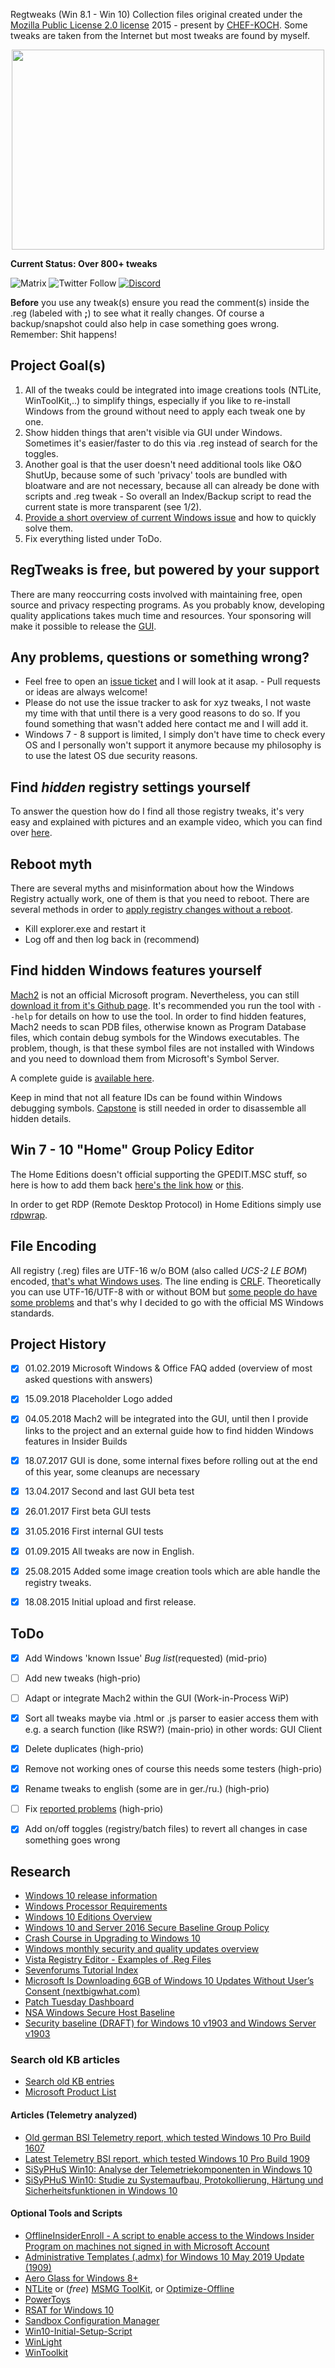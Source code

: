 Regtweaks (Win 8.1 - Win 10) Collection files original created under the [Mozilla Public License 2.0 license](https://github.com/CHEF-KOCH/regtweaks/blob/master/LICENSE) 2015 - present by [CHEF-KOCH](https://github.com/CHEF-KOCH). Some tweaks are taken from the Internet but most tweaks are found by myself.


<p align="center">
  <img width="500" height="320" src="https://raw.githubusercontent.com/CHEF-KOCH/regtweaks/master/.github/Pictures/20H1.jpg")">
</p>

**Current Status: Over 800+ tweaks**


![Matrix](https://img.shields.io/matrix/cknews:matrix.org.svg?label=CK%27s%20Technology%20News%20-%20Matrix%20Chat&server_fqdn=matrix.org&style=popout)
![Twitter Follow](https://img.shields.io/twitter/follow/@CKsTechNews.svg?label=Follow%20%40CKsTechNews&style=social)
[![Discord](https://discordapp.com/api/guilds/418256415874875402/widget.png)](https://discord.me/CHEF-KOCH)


**Before** you use any tweak(s) ensure you read the comment(s) inside the .reg (labeled with **;**) to see what it really changes. Of course a backup/snapshot could also help in case something goes wrong. Remember: Shit happens!



Project Goal(s)
------------

1. All of the tweaks could be integrated into image creations tools (NTLite, WinToolKit,..) to simplify things, especially if you like to re-install Windows from the ground without need to apply each tweak one by one.
2. Show hidden things that aren't visible via GUI under Windows. Sometimes it's easier/faster to do this via .reg instead of search for the toggles.
3. Another goal is that the user doesn't need additional tools like O&O ShutUp, because some of such 'privacy' tools are bundled with bloatware and are not necessary, because all can already be done with scripts and .reg tweak - So overall an Index/Backup script to read the current state is more transparent (see 1/2).
4. [Provide a short overview of current Windows issue](https://github.com/CHEF-KOCH/regtweaks/blob/master/Known%20Windows%20Issue.md) and how to quickly solve them.
5. Fix everything listed under ToDo.



RegTweaks is free, but powered by your support
------------

There are many reoccurring costs involved with maintaining free, open source and privacy respecting programs. As you probably know, developing quality applications takes much time and resources. Your sponsoring will make it possible to release the [GUI](https://github.com/CHEF-KOCH/regtweaks/issues/14).


Any problems, questions or something wrong?
------------

* Feel free to open an [issue ticket](https://github.com/CHEF-KOCH/regtweaks/issues) and I will look at it asap. - Pull requests or ideas are always welcome!
* Please do not use the issue tracker to ask for xyz tweaks, I not waste my time with that until there is a very good reasons to do so. If you found something that wasn't added here contact me and I will add it.
* Windows 7 - 8 support is limited, I simply don't have time to check every OS and I personally won't support it anymore because my philosophy is to use the latest OS due security reasons.



Find _hidden_ registry settings yourself
------------

To answer the question how do I find all those registry tweaks, it's very easy and explained with pictures and an example video, which you can find over [here](https://chefkochblog.wordpress.com/2018/02/28/how-i-find-every-registry-tweak/).



Reboot myth
------------

There are several myths and misinformation about how the Windows Registry actually work, one of them is that you need to reboot. There are several methods in order to [apply registry changes without a reboot](https://www.thewindowsclub.com/how-to-make-registry-changes-take-effect-immediately-without-restart).

* Kill explorer.exe and restart it
* Log off and then log back in (recommend)



Find hidden Windows features yourself
------------

[Mach2](https://github.com/riverar/mach2) is not an official Microsoft program. Nevertheless, you can still [download it from it's Github page](https://github.com/riverar/mach2/releases). It's recommended you run the tool with `--help` for details on how to use the tool. In order to find hidden features, Mach2 needs to scan PDB files, otherwise known as Program Database files, which contain debug symbols for the Windows executables. The problem, though, is that these symbol files are not installed with Windows and you need to download them from Microsoft's Symbol Server.

A complete guide is [available here](https://www.bleepingcomputer.com/news/microsoft/finding-and-enabling-hidden-features-in-windows-10-using-mach2/).

Keep in mind that not all feature IDs can be found within Windows debugging symbols. [Capstone](https://github.com/aquynh/capstone) is still needed in order to disassemble all hidden details.


Win 7 - 10 "Home" Group Policy Editor
------------

The Home Editions doesn't official supporting the GPEDIT.MSC stuff, so here is how to add them back [here's the link how](http://drudger.deviantart.com/art/Add-GPEDIT-msc-215792914) or [this](http://www.askvg.com/how-to-enable-group-policy-editor-gpedit-msc-in-windows-7-home-premium-home-basic-and-starter-editions/).

In order to get RDP (Remote Desktop Protocol) in Home Editions simply use [rdpwrap](https://github.com/stascorp/rdpwrap/).



File Encoding
------------

All registry (.reg) files are UTF-16 w/o BOM (also called _UCS-2 LE BOM_) encoded, [that's what Windows uses](https://docs.microsoft.com/en-us/windows/desktop/sysinfo/registry-value-types). The line ending is [CRLF](https://stackoverflow.com/questions/1552749/difference-between-cr-lf-lf-and-cr-line-break-types). Theoretically you can use UTF-16/UTF-8 with or without BOM but [some people do have some problems](https://github.com/CHEF-KOCH/regtweaks/issues/20) and that's why I decided to go with the official MS Windows standards.



Project History
------------

- [x] 01.02.2019    Microsoft Windows & Office FAQ added (overview of most asked questions with answers)
- [x] 15.09.2018    Placeholder Logo added
- [x] 04.05.2018    Mach2 will be integrated into the GUI, until then I provide links to the project and an external guide how to find hidden Windows features in Insider Builds
- [x] 18.07.2017    GUI is done, some internal fixes before rolling out at the end of this year, some cleanups are necessary
- [x] 13.04.2017    Second and last GUI beta test
- [x] 26.01.2017    First beta GUI tests
- [x] 31.05.2016    First internal GUI tests
- [x] 01.09.2015    All tweaks are now in English.
- [x] 25.08.2015    Added some image creation tools which are able handle the registry tweaks.
- [x] 18.08.2015    Initial upload and first release.



ToDo
------------

- [x] Add Windows 'known Issue' _Bug list_(requested) (mid-prio)
- [ ] Add new tweaks (high-prio)
- [ ] Adapt or integrate Mach2 within the GUI (Work-in-Process WiP)
- [x] Sort all tweaks maybe via .html or .js parser to easier access them with e.g. a search function (like RSW?) (main-prio) in other words: GUI Client
- [x] Delete duplicates (high-prio)
- [x] Remove not working ones of course this needs some testers (high-prio)
- [x] Rename tweaks to english (some are in ger./ru.) (high-prio)
- [ ] Fix [reported problems](https://github.com/CHEF-KOCH/regtweaks/issues) (high-prio)
- [x] Add on/off toggles (registry/batch files) to revert all changes in case something goes wrong


Research
------------

* [Windows 10 release information](https://docs.microsoft.com/en-us/windows/release-information/)
* [Windows Processor Requirements](https://docs.microsoft.com/en-us/windows-hardware/design/minimum/windows-processor-requirements)
* [Windows 10 Editions Overview](https://en.wikipedia.org/wiki/Windows_10_editions)
* [Windows 10 and Server 2016 Secure Baseline Group Policy](https://github.com/mxk/win10-secure-baseline-gpo)
* [Crash Course in Upgrading to Windows 10](https://resources.office.com/ww-landing-M365PD-EOL-crash-course-in-upgrading-to-windows-10-ebook.html?LCID=en)
* [Windows monthly security and quality updates overview](https://blogs.windows.com/windowsexperience/2018/12/10/windows-monthly-security-and-quality-updates-overview/#Pfmob218dxfU6WCB.97)
* [Vista Registry Editor - Examples of .Reg Files](http://www.computerperformance.co.uk/vista/vista_registry_tweaks.htm)
* [Sevenforums Tutorial Index](http://www.sevenforums.com/tutorials/257-windows-7-tutorial-index.html)
* [Microsoft Is Downloading 6GB of Windows 10 Updates Without User’s Consent (nextbigwhat.com)](http://www.nextbigwhat.com/microsoft-is-downloading-6gb-of-windows-10-updates-without-users-consent-297/)
* [Patch Tuesday Dashboard](https://patchtuesdaydashboard.com)
* [NSA Windows Secure Host Baseline](https://github.com/nsacyber/Windows-Secure-Host-Baseline)
* [Security baseline (DRAFT) for Windows 10 v1903 and Windows Server v1903](https://blogs.technet.microsoft.com/secguide/2019/04/24/security-baseline-draft-for-windows-10-v1903-and-windows-server-v1903/)


### Search old KB articles
- [Search old KB entries](https://mskb.pkisolutions.com/kb/search)
- [Microsoft Product List](https://mskb.pkisolutions.com/products)


#### Articles (Telemetry analyzed)
- [Old german BSI Telemetry report, which tested Windows 10 Pro Build 1607](https://www.bsi.bund.de/SharedDocs/Downloads/DE/BSI/Cyber-Sicherheit/SiSyPHus/Analyse_Telemetriekomponente.pdf?__blob=publicationFile&v=3)
- [Latest Telemetry BSI report, which tested Windows 10 Pro Build 1909](https://www.lda.bayern.de/media/baylda_report_09.pdf)
- [SiSyPHuS Win10: Analyse der Telemetriekomponenten in Windows 10](https://www.bsi.bund.de/DE/Themen/Cyber-Sicherheit/Empfehlungen/SiSyPHuS_Win10/AP4/SiSyPHuS_AP4_node.html)
- [SiSyPHuS Win10: Studie zu Systemaufbau, Protokollierung, Härtung und Sicherheitsfunktionen in Windows 10](https://www.bsi.bund.de/DE/Themen/Cyber-Sicherheit/Empfehlungen/SiSyPHuS_Win10/SiSyPHuS_node.html)


#### Optional Tools and Scripts
* [OfflineInsiderEnroll - A script to enable access to the Windows Insider Program on machines not signed in with Microsoft Account](https://github.com/whatever127/offlineinsiderenroll)
* [Administrative Templates (.admx) for Windows 10 May 2019 Update (1909)](https://www.microsoft.com/en-us/download/100591)
* [Aero Glass for Windows 8+](https://www.glass8.eu/)
* [NTLite](https://www.ntlite.com) or (_free_) [MSMG ToolKit](https://m.majorgeeks.com/files/details/msmg_toolkit.html), or [Optimize-Offline](https://github.com/DrEmpiricism/Optimize-Offline/)
* [PowerToys](https://github.com/microsoft/PowerToys)
* [RSAT for Windows 10](https://www.microsoft.com/en-us/download/details.aspx?id=45520)
* [Sandbox Configuration Manager](https://gallery.technet.microsoft.com/Windows-Sandbox-Configurati-f2c863dc)
* [Win10-Initial-Setup-Script](https://github.com/Disassembler0/Win10-Initial-Setup-Script) 
* [WinLight](https://github.com/Biswa96/WinLight)
* [WinToolkit](https://www.wincert.net)
